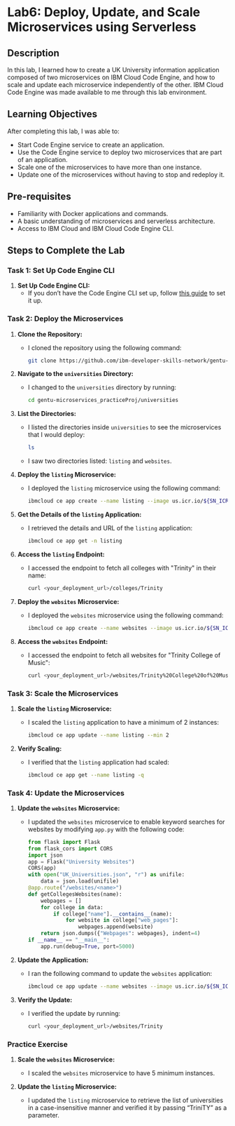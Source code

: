 # Lab6: Deploy, Update, and Scale Microservices using Serverless

## Description

In this lab, I learned how to create a UK University information application composed of two microservices on IBM Cloud Code Engine, and how to scale and update each microservice independently of the other. IBM Cloud Code Engine was made available to me through this lab environment.

## Learning Objectives

After completing this lab, I was able to:
- Start Code Engine service to create an application.
- Use the Code Engine service to deploy two microservices that are part of an application.
- Scale one of the microservices to have more than one instance.
- Update one of the microservices without having to stop and redeploy it.

## Pre-requisites

- Familiarity with Docker applications and commands.
- A basic understanding of microservices and serverless architecture.
- Access to IBM Cloud and IBM Cloud Code Engine CLI.

## Steps to Complete the Lab

### Task 1: Set Up Code Engine CLI

1. **Set Up Code Engine CLI:**
   - If you don’t have the Code Engine CLI set up, follow [this guide](https://cloud.ibm.com/docs/codeengine?topic=codeengine-getting-started-cli) to set it up.

### Task 2: Deploy the Microservices

1. **Clone the Repository:**
   - I cloned the repository using the following command:
     ```sh
     git clone https://github.com/ibm-developer-skills-network/gentu-microservices_practiceProj.git
     ```

2. **Navigate to the `universities` Directory:**
   - I changed to the `universities` directory by running:
     ```sh
     cd gentu-microservices_practiceProj/universities
     ```

3. **List the Directories:**
   - I listed the directories inside `universities` to see the microservices that I would deploy:
     ```sh
     ls
     ```
   - I saw two directories listed: `listing` and `websites`.

4. **Deploy the `listing` Microservice:**
   - I deployed the `listing` microservice using the following command:
     ```sh
     ibmcloud ce app create --name listing --image us.icr.io/${SN_ICR_NAMESPACE}/listing --registry-secret icr-secret --port 5000 --build-context-dir listing --build-source .
     ```

5. **Get the Details of the `listing` Application:**
   - I retrieved the details and URL of the `listing` application:
     ```sh
     ibmcloud ce app get -n listing
     ```

6. **Access the `listing` Endpoint:**
   - I accessed the endpoint to fetch all colleges with "Trinity" in their name:
     ```sh
     curl <your_deployment_url>/colleges/Trinity
     ```

7. **Deploy the `websites` Microservice:**
   - I deployed the `websites` microservice using the following command:
     ```sh
     ibmcloud ce app create --name websites --image us.icr.io/${SN_ICR_NAMESPACE}/websites --registry-secret icr-secret --port 5000 --build-context-dir websites --build-source .
     ```

8. **Access the `websites` Endpoint:**
   - I accessed the endpoint to fetch all websites for "Trinity College of Music":
     ```sh
     curl <your_deployment_url>/websites/Trinity%20College%20of%20Music
     ```

### Task 3: Scale the Microservices

1. **Scale the `listing` Microservice:**
   - I scaled the `listing` application to have a minimum of 2 instances:
     ```sh
     ibmcloud ce app update --name listing --min 2
     ```

2. **Verify Scaling:**
   - I verified that the `listing` application had scaled:
     ```sh
     ibmcloud ce app get --name listing -q
     ```

### Task 4: Update the Microservices

1. **Update the `websites` Microservice:**
   - I updated the `websites` microservice to enable keyword searches for websites by modifying `app.py` with the following code:
     ```python
     from flask import Flask
     from flask_cors import CORS
     import json
     app = Flask("University Websites")
     CORS(app)
     with open("UK_Universities.json", "r") as unifile:
         data = json.load(unifile)
     @app.route("/websites/<name>")
     def getCollegesWebsites(name):
         webpages = []
         for college in data:
             if college["name"].__contains__(name):
                 for website in college["web_pages"]:
                     webpages.append(website)
         return json.dumps({"Webpages": webpages}, indent=4)
     if __name__ == "__main__":
         app.run(debug=True, port=5000)
     ```

2. **Update the Application:**
   - I ran the following command to update the `websites` application:
     ```sh
     ibmcloud ce app update --name websites --image us.icr.io/${SN_ICR_NAMESPACE}/websites --registry-secret icr-secret --port 5000 --build-context-dir websites --build-source .
     ```

3. **Verify the Update:**
   - I verified the update by running:
     ```sh
     curl <your_deployment_url>/websites/Trinity
     ```

### Practice Exercise

1. **Scale the `websites` Microservice:**
   - I scaled the `websites` microservice to have 5 minimum instances.

2. **Update the `listing` Microservice:**
   - I updated the `listing` microservice to retrieve the list of universities in a case-insensitive manner and verified it by passing “TriniTY” as a parameter.

